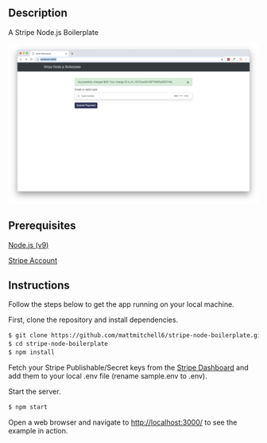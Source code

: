 ## Description

A Stripe Node.js Boilerplate

![App Screenshot](public/img/screenshot.png)

## Prerequisites
[Node.js (v9)](https://nodejs.org/en/)

[Stripe Account](https://dashboard.stripe.com/register)

## Instructions

Follow the steps below to get the app running on your local machine.

First, clone the repository and install dependencies.
```bash
$ git clone https://github.com/mattmitchell6/stripe-node-boilerplate.git
$ cd stripe-node-boilerplate
$ npm install
```

Fetch your Stripe Publishable/Secret keys from the [Stripe Dashboard](https://dashboard.stripe.com/account/apikeys) and add them to your local .env file (rename sample.env to .env).

Start the server.

```bash
$ npm start
```

Open a web browser and navigate to [http://localhost:3000/](http://127.0.0.1:3000/)
to see the example in action.
